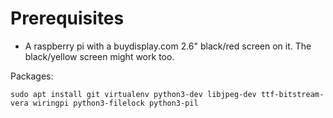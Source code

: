 # Prerequisites

* A raspberry pi with a buydisplay.com 2.6" black/red screen on it. The black/yellow screen might work too.

Packages:
```
sudo apt install git virtualenv python3-dev libjpeg-dev ttf-bitstream-vera wiringpi python3-filelock python3-pil
```
